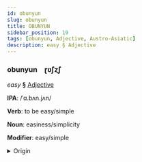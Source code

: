 ```yaml
---
id: obunyun
slug: obunyun
title: OBUNYUN
sidebar_position: 19
tags: [obunyun, Adjective, Austro-Asiatic]
description: easy § Adjective
---
```


### obunyun&emsp;<span kind="abugida">ɽʋ̃ʃɀ̃ʃ</span>

*easy* **§** [Adjective](../../tags/Adjective)

**IPA**: /ˈɑ.bʌn.jʌn/

**Verb**: to be easy/simple

**Noun**: easiness/simplicity

**Modifier**: easy/simple

<details>
    <summary>Origin</summary>
    Sora apəŋjəŋ [apəŋjəŋ]<br/>
    <em>Austro-Asiatic Language Family</em>
</details>